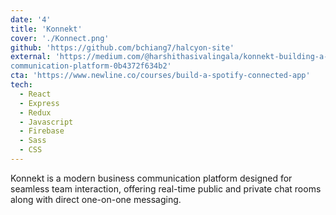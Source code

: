 ```yaml
---
date: '4'
title: 'Konnekt'
cover: './Konnect.png'
github: 'https://github.com/bchiang7/halcyon-site'
external: 'https://medium.com/@harshithasivalingala/konnekt-building-a-seamless-business-
communication-platform-0b4372f634b2'
cta: 'https://www.newline.co/courses/build-a-spotify-connected-app'
tech:
  - React
  - Express
  - Redux
  - Javascript
  - Firebase
  - Sass
  - CSS
---
```


Konnekt is a modern business communication platform designed for seamless team
interaction, offering real-time public and private chat rooms along with direct one-on-one
messaging.
